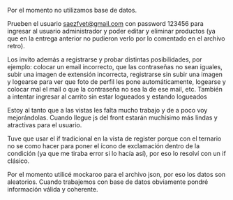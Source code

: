 Por el momento no utilizamos base de datos.

Prueben el usuario saezfvet@gmail.com con password 123456 para ingresar al usuario administrador y poder editar y eliminar productos (ya que en la entrega anterior no pudieron verlo por lo comentado en el archivo retro). 

Los invito además a registrarse y probar distintas posibilidades, por ejemplo: colocar un email incorrecto, que las contraseñas no sean iguales, subir una imagen de extensión incorrecta, registrarse sin subir una imagen y logearse para ver que foto de perfil les pone automáticamente, logearse y colocar mal el mail o que la contraseña no sea la de ese mail, etc. También a intentar ingresar al carrito sin estar logueados y estando logueados

Estoy al tanto que a las vistas les falta mucho trabajo y de a poco voy mejorándolas. Cuando llegue js del front estarán muchísimo más lindas y atractivas para el usuario.

Tuve que usar el if tradicional en la vista de register porque con el ternario no se como hacer para poner el ícono de exclamación dentro de la condición (ya que me tiraba error si lo hacía así), por eso lo resolví con un if clásico.

Por el momento utilicé mockaroo para el archivo json, por eso los datos son aleatorios. Cuando trabajemos con base de datos obviamente pondré información válida y coherente.